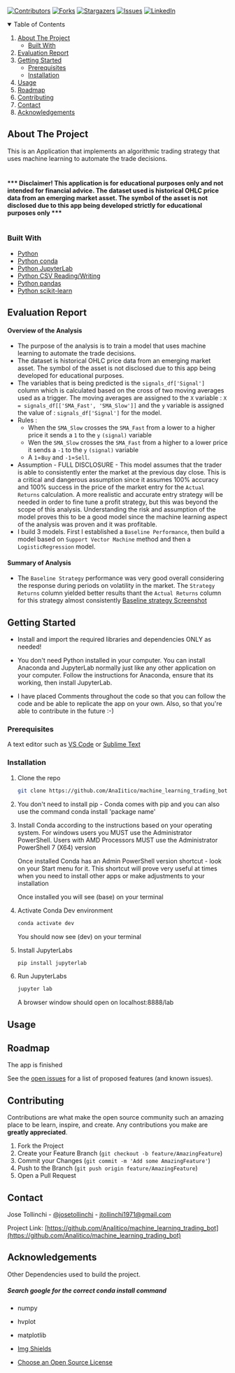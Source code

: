 
<!-- Find and Replace All [repo_name] -->
<!-- Replace [product-screenshot] [product-url] -->
<!-- Other Badgets https://naereen.github.io/badges/ -->
[![Contributors][contributors-shield]][contributors-url]
[![Forks][forks-shield]][forks-url]
[![Stargazers][stars-shield]][stars-url]
[![Issues][issues-shield]][issues-url]
[![LinkedIn][linkedin-shield]][linkedin-url]
<!-- [![License][license-shield]][license-url] -->


<!-- TABLE OF CONTENTS -->
<details open="open">
  <summary>Table of Contents</summary>
  <ol>
    <li>
      <a href="#about-the-project">About The Project</a>
      <!-- <a href="#overview-of-the-analysis">Overview of the Analysis</a> -->
      <ul>
        <li><a href="#built-with">Built With</a></li>
      </ul>
    </li>
    <li>
      <a href="#evaluation-report">Evaluation Report</a>
    </li>
    <li>
      <a href="#getting-started">Getting Started</a>
      <ul>
        <li><a href="#prerequisites">Prerequisites</a></li>
        <li><a href="#installation">Installation</a></li>
      </ul>
    </li>
    <li><a href="#usage">Usage</a></li>
    <li><a href="#roadmap">Roadmap</a></li>
    <li><a href="#contributing">Contributing</a></li>
	<!-- <li><a href="#license">License</a></li> -->
    <li><a href="#contact">Contact</a></li>
    <li><a href="#acknowledgements">Acknowledgements</a></li>
  </ol>
</details>

<!-- ABOUT THE PROJECT -->
## About The Project

This is an Application that implements an algorithmic trading strategy that uses machine learning to automate the trade decisions.

#
#### *** Disclaimer! This application is for educational purposes only and not intended for financial advice.  The dataset used is historical OHLC price data from an emerging market asset.  The symbol of the asset is not disclosed due to this app being developed strictly for educational purposes only ***
#

### Built With

<!-- This section should list any major frameworks that you built your project using. Leave any add-ons/plugins for the acknowledgements section. Here are a few examples. -->

* [Python](https://www.python.org/)
* [Python conda](https://docs.conda.io/projects/conda/en/latest/user-guide/install/index.html)
* [Python JupyterLab](https://jupyter.org/)
* [Python CSV Reading/Writing](https://docs.python.org/3/library/csv.html)
* [Python pandas](https://pandas.pydata.org/)
* [Python scikit-learn](https://scikit-learn.org/stable/)

## Evaluation Report

#### Overview of the Analysis

* The purpose of the analysis is to train a model that uses machine learning to automate the trade decisions.
* The dataset is historical OHLC price data from an emerging market asset.  The symbol of the asset is not disclosed due to this app being developed for educational purposes.
* The variables that is being predicted is the `signals_df['Signal']` column which is calculated based on the cross of two moving averages used as a trigger.  The moving averages are assigned to the `X` variable : `X = signals_df[['SMA_Fast', 'SMA_Slow']]` and the `y` variable is assigned the value of : `signals_df['Signal']` for the model.
* Rules :
  - When the `SMA_Slow` crosses the `SMA_Fast` from a lower to a higher price it sends a `1` to the `y` `(signal)` variable
  - Wen the `SMA_Slow` crosses the `SMA_Fast` from a higher to a lower price it sends a `-1` to the `y` `(signal)` variable
  - A `1`=`Buy` and `-1`=`Sell`.
* Assumption - FULL DISCLOSURE - This model assumes that the trader is able to consistently enter the market at the previous day close.  This is a critical and dangerous assumption since it assumes 100% accuracy and 100% success in the price of the market entry for the `Actual Returns` calculation.  A more realistic and accurate entry strategy will be needed in order to fine tune a profit strategy, but this was beyond the scope of this analysis. Understanding the risk and assumption of the model proves this to be a good model since the machine learning aspect of the analysis was proven and it was profitable.
* I build 3 models.  First I established a `Baseline Performance`, then build a model based on `Support Vector Machine` method and then a `LogisticRegression` model.

#### Summary of Analysis

* The `Baseline Strategy` performance was very good overall considering the response during periods on volatility in the market.  The  `Strategy Returns` column yielded better results thant the `Actual Returns` column for this strategy almost consistently
[Baseline strategy Screenshot][baseline-strategy-screenshot]


<!-- GETTING STARTED -->
## Getting Started

<!-- This is an example of how you may give instructions on setting up your project locally. To get a local copy up and running follow these simple example steps. -->
* Install and import the required libraries and dependencies ONLY as needed!

* You don't need Python installed in your computer. You can install Anaconda and JupyterLab normally just like any other application on your computer. Follow the instructions for Anaconda, ensure that its working, then install JupyterLab.

* I have placed Comments throughout the code so that you can follow the code and be able to replicate the app on your own. Also, so that you're able to contribute in the future :-)

### Prerequisites

<!-- This is an example of how to list things you need to use the software and how to install them. -->
A text editor such as [VS Code](https://code.visualstudio.com/) or [Sublime Text](https://www.sublimetext.com/)


### Installation

1. Clone the repo
   ```sh
   git clone https://github.com/AnaIitico/machine_learning_trading_bot.git
   ```

2. You don't need to install pip - Conda comes with pip and you can also use the command
    conda install 'package name'
   
3. Install Conda according to the instructions based on your operating system.
    For windows users you MUST use the Administrator PowerShell. Users with AMD Processors MUST use the Administrator PowerShell 7 (X64) version
  
    Once installed Conda has an Admin PowerShell version shortcut - look on your Start menu for it.
    This shortcut will prove very useful at times when you need to install other apps or make adjustments to your installation

    Once installed you will see (base) on your terminal
   
4. Activate Conda Dev environment
   ```sh
   conda activate dev
   ```
   You should now see (dev) on your terminal

5. Install JupyterLabs
   ```sh
   pip install jupyterlab
   ```

6. Run JupyterLabs
   ```sh
   jupyter lab
   ```
   A browser window should open on localhost:8888/lab

<!-- USAGE EXAMPLES -->
## Usage
  
<!-- Use this space to show useful examples of how a project can be used. Additional screenshots, code examples and demos work well in this space. You may also link to more resources. -->

<!-- ROADMAP -->

## Roadmap

  The app is finished
<!-- Here are some screenshots and code snippets of the working app

#### Exchange Comparison January 2018
![Exchange January Screen Shot][exchange-january-screenshot]

#### Exchange Comparison March 2018 - With Analysis
![Exchange March Screen Shot][exchange-march-screenshot]


#### Calculate Arbitrage Profits Snippet - for January 16 only
#### you can see the full code (with outputs) in the [machine_learning_trading_bot.ipynb](https://github.com/AnaIitico/machine_learning_trading_bot/blob/main/machine_learning_trading_bot.ipynb) file
  *This code has been summarized into one block for convenience*
  *and there's an analysis at the end*
```sh
  # some cool code here
 ``` -->

See the [open issues](https://github.com/AnaIitico/machine_learning_trading_bot/issues) for a list of proposed features (and known issues).

<!-- CONTRIBUTING -->
## Contributing

Contributions are what make the open source community such an amazing place to be learn, inspire, and create. Any contributions you make are **greatly appreciated**.

1. Fork the Project
2. Create your Feature Branch (`git checkout -b feature/AmazingFeature`)
3. Commit your Changes (`git commit -m 'Add some AmazingFeature'`)
4. Push to the Branch (`git push origin feature/AmazingFeature`)
5. Open a Pull Request

<!-- LICENSE -->
<!-- ## License

Distributed under the MIT License. See `LICENSE` for more information.
 -->

<!-- CONTACT -->
## Contact

Jose Tollinchi - [@josetollinchi][linkedin-url] - jtollinchi1971@gmail.com

Project Link: [https://github.com/AnaIitico/machine_learning_trading_bot](https://github.com/AnaIitico/machine_learning_trading_bot)

<!-- ACKNOWLEDGEMENTS -->
## Acknowledgements

Other Dependencies used to build the project.
##### Search google for the correct conda install command

* numpy
* hvplot
* matplotlib

* [Img Shields](https://shields.io)
* [Choose an Open Source License](https://choosealicense.com)

<!-- MARKDOWN LINKS & IMAGES -->
<!-- https://www.markdownguide.org/basic-syntax/#reference-style-links -->
[contributors-shield]: https://img.shields.io/github/contributors/AnaIitico/machine_learning_trading_bot.svg?style=for-the-badge
[contributors-url]: https://github.com/AnaIitico/machine_learning_trading_bot/graphs/contributors
[forks-shield]: https://img.shields.io/github/forks/AnaIitico/machine_learning_trading_bot.svg?style=for-the-badge
[forks-url]: https://github.com/AnaIitico/machine_learning_trading_bot/network/members
[stars-shield]: https://img.shields.io/github/stars/AnaIitico/machine_learning_trading_bot.svg?style=for-the-badge
[stars-url]: https://github.com/AnaIitico/machine_learning_trading_bot/stargazers
[issues-shield]: https://img.shields.io/github/issues/AnaIitico/machine_learning_trading_bot/network/members?style=for-the-badge
[issues-url]: https://github.com/AnaIitico/machine_learning_trading_bot/issues
<!-- [license-shield]: 
[license-url]:  -->
[linkedin-shield]: https://img.shields.io/badge/-LinkedIn-black.svg?style=for-the-badge&logo=linkedin&colorB=555
[linkedin-url]: https://www.linkedin.com/in/josetollinchi/
<!-- [exchange-january-screenshot]: /images/exchange_january_2018.JPG
[exchange-march-screenshot]: /images/exchange_march_2018.JPG -->
[baseline-strategy-screenshot]: /images/baseline_strategy_returns.png